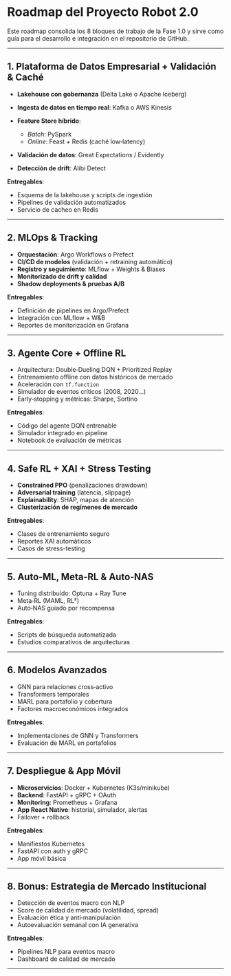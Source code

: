 # Roadmap del Proyecto Robot 2.0

Este roadmap consolida los 8 bloques de trabajo de la Fase 1.0 y sirve como guía para el desarrollo e integración en el repositorio de GitHub.

---

## 1. Plataforma de Datos Empresarial + Validación & Caché

* **Lakehouse con gobernanza** (Delta Lake o Apache Iceberg)
* **Ingesta de datos en tiempo real**: Kafka o AWS Kinesis
* **Feature Store híbrido**:

  * *Batch*: PySpark
  * *Online*: Feast + Redis (caché low‑latency)
* **Validación de datos**: Great Expectations / Evidently
* **Detección de drift**: Alibi Detect

**Entregables**:

* Esquema de la lakehouse y scripts de ingestión
* Pipelines de validación automatizados
* Servicio de cacheo en Redis

---

## 2. MLOps & Tracking

* **Orquestación**: Argo Workflows o Prefect
* **CI/CD de modelos** (validación + retraining automático)
* **Registro y seguimiento**: MLflow + Weights & Biases
* **Monitorizado de drift y calidad**
* **Shadow deployments & pruebas A/B**

**Entregables**:

* Definición de pipelines en Argo/Prefect
* Integración con MLflow + W\&B
* Reportes de monitorización en Grafana

---

## 3. Agente Core + Offline RL

* Arquitectura: Double‑Dueling DQN + Prioritized Replay
* Entrenamiento offline con datos históricos de mercado
* Aceleración con `tf.function`
* Simulador de eventos críticos (2008, 2020…)
* Early‑stopping y métricas: Sharpe, Sortino

**Entregables**:

* Código del agente DQN entrenable
* Simulador integrado en pipeline
* Notebook de evaluación de métricas

---

## 4. Safe RL + XAI + Stress Testing

* **Constrained PPO** (penalizaciones drawdown)
* **Adversarial training** (latencia, slippage)
* **Explainability**: SHAP, mapas de atención
* **Clusterización de regímenes de mercado**

**Entregables**:

* Clases de entrenamiento seguro
* Reportes XAI automáticos
* Casos de stress-testing

---

## 5. Auto‑ML, Meta‑RL & Auto‑NAS

* Tuning distribuido: Optuna + Ray Tune
* Meta‑RL (MAML, RL²)
* Auto‑NAS guiado por recompensa

**Entregables**:

* Scripts de búsqueda automatizada
* Estudios comparativos de arquitecturas

---

## 6. Modelos Avanzados

* GNN para relaciones cross‑activo
* Transformers temporales
* MARL para portafolio y cobertura
* Factores macroeconómicos integrados

**Entregables**:

* Implementaciones de GNN y Transformers
* Evaluación de MARL en portafolios

---

## 7. Despliegue & App Móvil

* **Microservicios**: Docker + Kubernetes (K3s/minikube)
* **Backend**: FastAPI + gRPC + OAuth
* **Monitoring**: Prometheus + Grafana
* **App React Native**: historial, simulador, alertas
* Failover + rollback

**Entregables**:

* Manifiestos Kubernetes
* FastAPI con auth y gRPC
* App móvil básica

---

## 8. Bonus: Estrategia de Mercado Institucional

* Detección de eventos macro con NLP
* Score de calidad de mercado (volatilidad, spread)
* Evaluación ética y anti‑manipulación
* Autoevaluación semanal con IA generativa

**Entregables**:

* Pipelines NLP para eventos macro
* Dashboard de calidad de mercado

---

